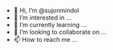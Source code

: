 - 👋 Hi, I’m @sujonmindol
- 👀 I’m interested in ...
- 🌱 I’m currently learning ...
- 💞️ I’m looking to collaborate on ...
- 📫 How to reach me ...

<!---
sujonmindol/sujonmindol is a ✨ special ✨ repository because its `README.md` (this file) appears on your GitHub profile.
You can click the Preview link to take a look at your changes.
--->

